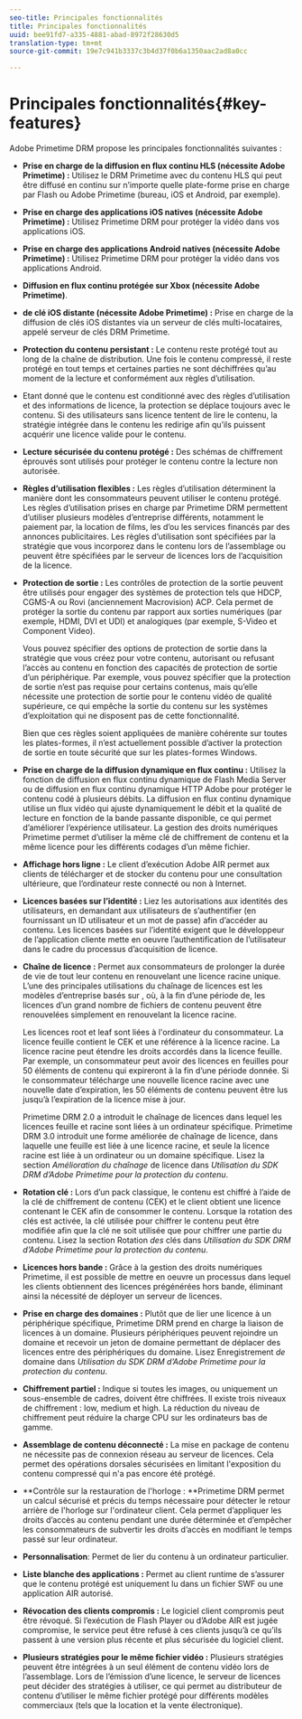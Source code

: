 ```yaml
---
seo-title: Principales fonctionnalités
title: Principales fonctionnalités
uuid: bee91fd7-a335-4881-abad-8972f28630d5
translation-type: tm+mt
source-git-commit: 19e7c941b3337c3b4d37f0b6a1350aac2ad8a0cc

---
```



# Principales fonctionnalités{#key-features}

Adobe Primetime DRM propose les principales fonctionnalités suivantes :

* **Prise en charge de la diffusion en flux continu HLS (nécessite Adobe Primetime) :** Utilisez le DRM Primetime avec du contenu HLS qui peut être diffusé en continu sur n’importe quelle plate-forme prise en charge par Flash ou Adobe Primetime (bureau, iOS et Android, par exemple).
* **Prise en charge des applications iOS natives (nécessite Adobe Primetime) :** Utilisez Primetime DRM pour protéger la vidéo dans vos applications iOS.
* **Prise en charge des applications Android natives (nécessite Adobe Primetime) :** Utilisez Primetime DRM pour protéger la vidéo dans vos applications Android.
* **Diffusion en flux continu protégée sur Xbox (nécessite Adobe Primetime)**.
* **de clé iOS distante (nécessite Adobe Primetime) :** Prise en charge de la diffusion de clés iOS distantes via un serveur de clés multi-locataires, appelé serveur de clés DRM Primetime.
* **Protection du contenu persistant :** Le contenu reste protégé tout au long de la chaîne de distribution. Une fois le contenu compressé, il reste protégé en tout temps et certaines parties ne sont déchiffrées qu’au moment de la lecture et conformément aux règles d’utilisation.
* Etant donné que le contenu est conditionné avec des règles d’utilisation et des informations de licence, la protection se déplace toujours avec le contenu. Si des utilisateurs sans licence tentent de lire le contenu, la stratégie intégrée dans le contenu les redirige afin qu’ils puissent acquérir une licence valide pour le contenu.
* **Lecture sécurisée du contenu protégé :** Des schémas de chiffrement éprouvés sont utilisés pour protéger le contenu contre la lecture non autorisée.
* **Règles d’utilisation flexibles :** Les règles d’utilisation déterminent la manière dont les consommateurs peuvent utiliser le contenu protégé. Les règles d’utilisation prises en charge par Primetime DRM permettent d’utiliser plusieurs modèles d’entreprise différents, notamment le paiement par, la location de films, les  d’ou les services financés par des annonces publicitaires. Les règles d’utilisation sont spécifiées par la stratégie que vous incorporez dans le contenu lors de l’assemblage ou peuvent être spécifiées par le serveur de licences lors de l’acquisition de la licence.
* **Protection de sortie :** Les contrôles de protection de la sortie peuvent être utilisés pour engager des systèmes de protection tels que HDCP, CGMS-A ou Rovi (anciennement Macrovision) ACP. Cela permet de protéger la sortie du contenu par rapport aux sorties numériques (par exemple, HDMI, DVI et UDI) et analogiques (par exemple, S-Video et Component Video).

   Vous pouvez spécifier des options de protection de sortie dans la stratégie que vous créez pour votre contenu, autorisant ou refusant l’accès au contenu en fonction des capacités de protection de sortie d’un périphérique. Par exemple, vous pouvez spécifier que la protection de sortie n’est pas requise pour certains contenus, mais qu’elle nécessite une protection de sortie pour le contenu vidéo de qualité supérieure, ce qui empêche la sortie du contenu sur les systèmes d’exploitation qui ne disposent pas de cette fonctionnalité.

   Bien que ces règles soient appliquées de manière cohérente sur toutes les plates-formes, il n’est actuellement possible d’activer la protection de sortie en toute sécurité que sur les plates-formes Windows.

* **Prise en charge de la diffusion dynamique en flux continu :** Utilisez la fonction de diffusion en flux continu dynamique de Flash Media Server ou de diffusion en flux continu dynamique HTTP Adobe pour protéger le contenu codé à plusieurs débits. La diffusion en flux continu dynamique utilise un flux vidéo qui ajuste dynamiquement le débit et la qualité de lecture en fonction de la bande passante disponible, ce qui permet d’améliorer l’expérience utilisateur. La gestion des droits numériques Primetime permet d’utiliser la même clé de chiffrement de contenu et la même licence pour les différents codages d’un même fichier.
* **Affichage hors ligne :** Le client d’exécution Adobe AIR permet aux clients de télécharger et de stocker du contenu pour une consultation ultérieure, que l’ordinateur reste connecté ou non à Internet.
* **Licences basées sur l’identité :** Liez les autorisations aux identités des utilisateurs, en demandant aux utilisateurs de s’authentifier (en fournissant un ID utilisateur et un mot de passe) afin d’accéder au contenu. Les licences basées sur l’identité exigent que le développeur de l’application cliente mette en oeuvre l’authentification de l’utilisateur dans le cadre du processus d’acquisition de licence.
* **Chaîne de licence :** Permet aux consommateurs de prolonger la durée de vie de tout leur contenu en renouvelant une licence racine unique. L’une des principales utilisations du chaînage de licences est  les modèles d’entreprise basés sur , où, à la fin d’une  période de, les licences d’un grand nombre de fichiers de contenu peuvent être renouvelées simplement en renouvelant la licence racine.

   Les licences root et leaf sont liées à l&#39;ordinateur du consommateur. La licence feuille contient le CEK et une référence à la licence racine. La licence racine peut étendre les droits accordés dans la licence feuille. Par exemple, un consommateur peut avoir des licences en feuilles pour 50 éléments de contenu qui expireront à la fin d’une période   donnée. Si le consommateur télécharge une nouvelle licence racine avec une nouvelle date d’expiration, les 50 éléments de contenu peuvent être lus jusqu’à l’expiration de la licence mise à jour.

   Primetime DRM 2.0 a introduit le chaînage de licences dans lequel les licences feuille et racine sont liées à un ordinateur spécifique. Primetime DRM 3.0 introduit une forme améliorée de chaînage de licence, dans laquelle une feuille est liée à une licence racine, et seule la licence racine est liée à un ordinateur ou un domaine spécifique. Lisez la section *Amélioration du chaînage* de licence dans *Utilisation du SDK DRM d’Adobe Primetime pour la protection du contenu*.

* **Rotation clé :** Lors d’un pack classique, le contenu est chiffré à l’aide de la clé de chiffrement de contenu (CEK) et le client obtient une licence contenant le CEK afin de consommer le contenu. Lorsque la rotation des clés est activée, la clé utilisée pour chiffrer le contenu peut être modifiée afin que la clé ne soit utilisée que pour chiffrer une partie du contenu. Lisez la section Rotation *des* clés dans *Utilisation du SDK DRM d’Adobe Primetime pour la protection du contenu*.

* **Licences hors bande :** Grâce à la gestion des droits numériques Primetime, il est possible de mettre en oeuvre un processus dans lequel les clients obtiennent des licences prégénérées hors bande, éliminant ainsi la nécessité de déployer un serveur de licences.
* **Prise en charge des domaines :** Plutôt que de lier une licence à un périphérique spécifique, Primetime DRM prend en charge la liaison de licences à un domaine. Plusieurs périphériques peuvent rejoindre un domaine et recevoir un jeton de domaine permettant de déplacer des licences entre des périphériques du domaine. Lisez Enregistrement *de* domaine dans *Utilisation du SDK DRM d’Adobe Primetime pour la protection du contenu*.

* **Chiffrement partiel :** Indique si toutes les images, ou uniquement un sous-ensemble de cadres, doivent être chiffrées. Il existe trois niveaux de chiffrement : low, medium et high. La réduction du niveau de chiffrement peut réduire la charge CPU sur les ordinateurs bas de gamme.
* **Assemblage de contenu déconnecté :** La mise en package de contenu ne nécessite pas de connexion réseau au serveur de licences. Cela permet des opérations dorsales sécurisées en limitant l&#39;exposition du contenu compressé qui n&#39;a pas encore été protégé.
* **Contrôle sur la restauration de l&#39;horloge : **Primetime DRM permet un calcul sécurisé et précis du temps nécessaire pour détecter le retour arrière de l&#39;horloge sur l&#39;ordinateur client. Cela permet d’appliquer les droits d’accès au contenu pendant une durée déterminée et d’empêcher les consommateurs de subvertir les droits d’accès en modifiant le temps passé sur leur ordinateur.
* **Personnalisation**: Permet de lier du contenu à un ordinateur particulier.
* **Liste blanche des applications :** Permet au client runtime de s’assurer que le contenu protégé est uniquement lu dans un fichier SWF ou une application AIR autorisé.
* **Révocation des clients compromis :** Le logiciel client compromis peut être révoqué. Si l’exécution de Flash Player ou d’Adobe AIR est jugée compromise, le service peut être refusé à ces clients jusqu’à ce qu’ils passent à une version plus récente et plus sécurisée du logiciel client.
* **Plusieurs stratégies pour le même fichier vidéo :** Plusieurs stratégies peuvent être intégrées à un seul élément de contenu vidéo lors de l’assemblage. Lors de l’émission d’une licence, le serveur de licences peut décider des stratégies à utiliser, ce qui permet au distributeur de contenu d’utiliser le même fichier protégé pour différents modèles commerciaux (tels que la location et la vente électronique).